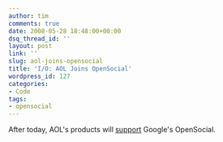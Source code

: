 ```yaml
---
author: tim
comments: true
date: 2008-05-28 18:48:00+00:00
dsq_thread_id: ''
layout: post
link: ''
slug: aol-joins-opensocial
title: 'I/O: AOL Joins OpenSocial'
wordpress_id: 127
categories:
- Code
tags:
- opensocial
---
```


After today, AOL's products will
[support](http://www.techcrunch.com/2008/05/28/aol-joins-opensocial/) Google's
OpenSocial.
